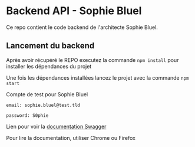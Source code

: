 # Backend API - Sophie Bluel

Ce repo contient le code backend de l'architecte Sophie Bluel. 

## Lancement du backend

Après avoir récupéré le REPO executez la commande `npm install` pour installer les dépendances du projet

Une fois les dépendances installées lancez le projet avec la commande `npm start`

Compte de test pour Sophie Bluel

```
email: sophie.bluel@test.tld

password: S0phie 
```
Lien pour voir la
[documentation Swagger](http://localhost:5678/api-docs/)

Pour lire la documentation, utiliser Chrome ou Firefox
>